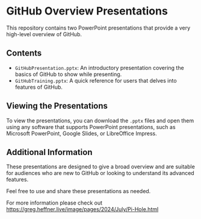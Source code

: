 # GitHub Overview Presentations

This repository contains two PowerPoint presentations that provide a very high-level overview of GitHub.

## Contents

- `GitHubPresentation.pptx`: An introductory presentation covering the basics of GitHub to show while presenting.
- `GitHubTraining.pptx`: A quick reference for users that delves into features of GitHub.

## Viewing the Presentations

To view the presentations, you can download the `.pptx` files and open them using any software that supports PowerPoint presentations, such as Microsoft PowerPoint, Google Slides, or LibreOffice Impress.

## Additional Information

These presentations are designed to give a broad overview and are suitable for audiences who are new to GitHub or looking to understand its advanced features.

Feel free to use and share these presentations as needed.

For more information please check out https://greg.heffner.live/image/pages/2024/July/Pi-Hole.html
